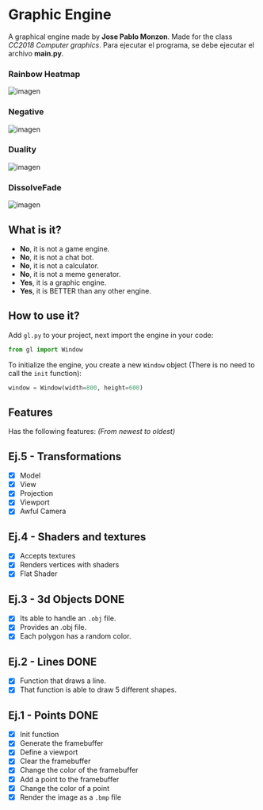 # Graphic Engine 
A graphical engine made by **Jose Pablo Monzon**. Made for the class *CC2018 Computer graphics*.
Para ejecutar el programa, se debe ejecutar el archivo **main.py**.

### Rainbow Heatmap
![imagen](https://user-images.githubusercontent.com/64183934/185731998-7d91a1c5-808d-46fe-bf9f-b3bce4d44efe.png)

### Negative
![imagen](https://user-images.githubusercontent.com/64183934/185732004-924deb85-d1ac-42cc-9f34-75579a36a194.png)

### Duality
![imagen](https://user-images.githubusercontent.com/64183934/185732009-5809b837-42aa-4584-91da-69eb60bacd6a.png)

### DissolveFade
![imagen](https://user-images.githubusercontent.com/64183934/185732016-f66215a0-f54f-4276-bd4d-7d07fd2f474e.png)

## What is it?
* **No**, it is not a game engine.
* **No**, it is not a chat bot.
* **No**, it is not a calculator.
* **No**, it is not a meme generator.
* **Yes**, it is a graphic engine.
* **Yes**, it is BETTER than any other engine.

## How to use it?
Add `gl.py` to your project, next import the engine in your code:
```python
from gl import Window
```
To initialize the engine, you create a new `Window` object (There is no need to call the `init` function):
```python
window = Window(width=800, height=600)
```
## Features
Has the following features: *(From newest to oldest)*
## Ej.5 - Transformations
- [x] Model
- [x] View
- [x] Projection
- [x] Viewport
- [x] Awful Camera
## Ej.4 - Shaders and textures
- [x] Accepts textures 
- [x] Renders vertices with shaders
- [x] Flat Shader
## Ej.3 - 3d Objects **DONE**
- [x] Its able to handle an `.obj` file.
- [x] Provides an .obj file.
- [x] Each polygon has a random color.
## Ej.2 - Lines **DONE**
- [x] Function that draws a line.
- [x] That function is able to draw 5 different shapes.
## Ej.1 - Points **DONE**
- [x] Init function
- [x] Generate the framebuffer
- [x] Define a viewport
- [x] Clear the framebuffer
- [x] Change the color of the framebuffer
- [x] Add a point to the framebuffer
- [x] Change the color of a point
- [x] Render the image as a `.bmp` file
